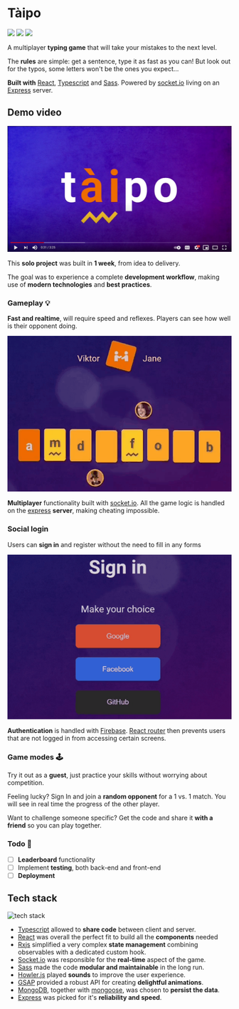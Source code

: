 # Tàipo

<p>
<img src="https://img.shields.io/badge/Language-Typescript-3178C6.svg"/>
<img src="https://img.shields.io/badge/Style-SASS-CF649A.svg"/>
<img src="https://img.shields.io/badge/Multiplayer-ON-success.svg"/>
</p>

A multiplayer **typing game** that will take your mistakes to the next level.

The **rules** are simple: get a sentence, type it as fast as you can! But look out for the typos, some letters won't be the ones you expect...

**Built with** [React](https://reactjs.org/), [Typescript](https://www.typescriptlang.org/) and [Sass](https://sass-lang.com/). Powered by [socket.io](https://socket.io/) living on an [Express](https://expressjs.com/) server.

## Demo video

[![Imgur](./readme-assets/taipo-youtube.png)](https://www.youtube.com/watch?v=xHpyR43vOwg)

This **solo project** was built in **1 week**, from idea to delivery.

The goal was to experience a complete **development workflow**, making use of **modern technologies** and **best practices**.

### Gameplay 💡

**Fast and realtime**, will require speed and reflexes. Players can see how well is their opponent doing.

![gameplay](./readme-assets/taipo-gameplay-small.gif)

**Multiplayer** functionality built with [socket.io](https://socket.io/).
All the game logic is handled on the [express](https://expressjs.com/) **server**, making cheating impossible.

### Social login

Users can **sign in** and register without the need to fill in any forms

![social login](./readme-assets/taipo-login-small.gif)

**Authentication** is handled with [Firebase](https://firebase.google.com/). [React router](https://reactrouter.com/) then prevents users that are not logged in from accessing certain screens.

### Game modes 🕹

Try it out as a **guest**, just practice your skills without worrying about competition.

Feeling lucky? Sign In and join a **random opponent** for a 1 vs. 1 match. You will see in real time the progress of the other player.

Want to challenge someone specific? Get the code and share it **with a friend** so you can play together.

### Todo 📃

- [ ] **Leaderboard** functionality
- [ ] Implement **testing**, both back-end and front-end
- [ ] **Deployment**

## Tech stack

<img src="https://i.imgur.com/3BNdWPd.png" style="display:block; margin: 1em auto;" alt="tech stack"/>

- [Typescript](https://www.typescriptlang.org/) allowed to **share code** between client and server.
- [React](https://reactjs.org/) was overall the perfect fit to build all the **components** needed
- [Rxjs](https://rxjs.dev/) simplified a very complex **state management** combining observables with a dedicated custom hook.
- [Socket.io](https://socket.io/) was responsible for the **real-time** aspect of the game.
- [Sass](https://sass-lang.com/) made the code **modular and maintainable** in the long run.
- [Howler.js](https://howlerjs.com/) played **sounds** to improve the user experience.
- [GSAP](https://greensock.com/gsap/) provided a robust API for creating **delightful animations**.
- [MongoDB](https://www.mongodb.com/), together with [mongoose](https://mongoosejs.com/), was chosen to **persist the data**.
- [Express](https://expressjs.com/) was picked for it's **reliability and speed**.
